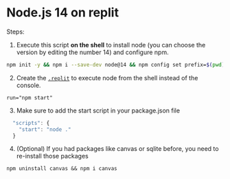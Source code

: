 # Node.js 14 on replit

Steps:

1. Execute this script **on the shell** to install node (you can choose the version by editing the number 14) and configure npm.
```sh
npm init -y && npm i --save-dev node@14 && npm config set prefix=$(pwd)/node_modules/node && export PATH=$(pwd)/node_modules/node/bin:$PATH
```

2. Create the [`.replit`](https://docs.repl.it/repls/dot-replit) to execute node from the shell instead of the console.
```
run="npm start"
```

3. Make sure to add the start script in your package.json file
```js
  "scripts": {
    "start": "node ."
  }
```

4. (Optional) If you had packages like canvas or sqlite before, you need to re-install those packages
```
npm uninstall canvas && npm i canvas
```
